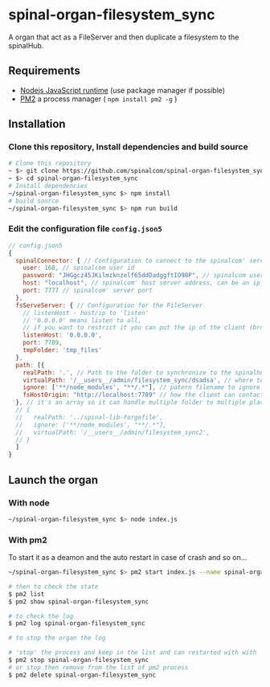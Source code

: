 # spinal-organ-filesystem_sync
A organ that act as a FileServer and then duplicate a filesystem to the spinalHub.

## Requirements

- [Nodejs JavaScript runtime](https://nodejs.org/en/download/)  (use package manager if possible)
- [PM2](https://github.com/Unitech/pm2) a process manager ( `npm install pm2 -g` )

## Installation

### Clone this repository, Install dependencies and build source 
```sh
# Clone this repository
~ $> git clone https://github.com/spinalcom/spinal-organ-filesystem_sync.git
~ $> cd spinal-organ-filesystem_sync
# Install dependencies
~/spinal-organ-filesystem_sync $> npm install
# build source
~/spinal-organ-filesystem_sync $> npm run build
```
### Edit the configuration file `config.json5`

```js
// config.json5 
{
  spinalConnector: { // Configuration to connect to the spinalcom' server
    user: 168, // spinalcom user id
    password: "JHGgcz45JKilmzknzelf65ddDadggftIO98P", // spinalcom user password
    host: "localhost", // spinalcom' host server address, can be an ip address
    port: 7777 // spinalcom' server port
  },
  fsServeServer: { // Configuration for the FileServer
    // listenHost - host/ip to 'listen'
    // '0.0.0.0' means listen to all,
    // if you want to restrict it you can put the ip of the client (browser)
    listenHost: '0.0.0.0',
    port: 7789,
    tmpFolder: 'tmp_files'
  },
  path: [{
    realPath: '.', // Path to the folder to synchronize to the spinalhub.
    virtualPath: '/__users__/admin/filesystem_sync/dsadsa', // where to put the synchonized data in the spinalhub virtual filesystem.
    ignore: ['**/node_modules', "**/.*"], // patern filename to ignore. Here means "node_modules" and everything that start with "."
    fsHostOrigin: "http://localhost:7789" // how the client can contact the server. Replace localhost by the ip that launch this organ.
  }, // it's an array so it can handle multiple folder to multiple places
  // {
  //   realPath: '../spinal-lib-forgefile',
  //   ignore: ['**/node_modules', "**/.*"],
  //   virtualPath: '/__users__/admin/filesystem_sync2',
  // }
  ]
}
```

## Launch the organ

### With node
```sh
~/spinal-organ-filesystem_sync $> node index.js
```

### With pm2
To start it as a deamon and the auto restart in case of crash and so on...
```sh
~/spinal-organ-filesystem_sync $> pm2 start index.js --name spinal-organ-filesystem_sync

# then to check the state
$ pm2 list
$ pm2 show spinal-organ-filesystem_sync

# to check the log
$ pm2 log spinal-organ-filesystem_sync

# to stop the organ the log

# 'stop' the process and keep in the list and can restarted with with `pm2 start <id|name>` 
$ pm2 stop spinal-organ-filesystem_sync
# or stop then remove from the list of pm2 process
$ pm2 delete spinal-organ-filesystem_sync
```
